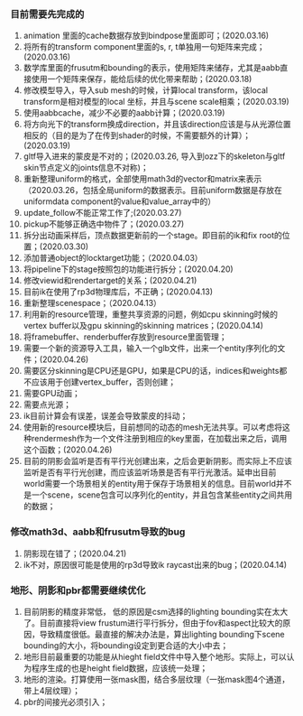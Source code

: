 ### 目前需要先完成的

1. animation 里面的cache数据存放到bindpose里面即可；(2020.03.16)
2. 将所有的transform component里面的s, r, t单独用一句矩阵来完成；(2020.03.16)
3. 数学库里面的frusutm和bounding的表示，使用矩阵来储存，尤其是aabb直接使用一个矩阵来保存，能给后续的优化带来帮助；(2020.03.18)
4. 修改模型导入，导入sub mesh的时候，计算local transform，该local transform是相对模型的local 坐标，并且与scene scale相乘；(2020.03.19)
5. 使用aabbcache，减少不必要的aabb计算；(2020.03.19)
6. 将方向光下的transform换成direction，并且该direction应该是与从光源位置相反的（目的是为了在传到shader的时候，不需要额外的计算）；(2020.03.19)
7. gltf导入进来的蒙皮是不对的；(2020.03.26, 导入到ozz下的skeleton与gltf skin节点定义的joints信息不对称)；
8. 重新整理uniform的格式，全部使用math3d的vector和matrix来表示（2020.03.26，包括全局uniform的数据表示。目前uniform数据是存放在uniformdata component的value和value_array中的）
9. update_follow不能正常工作了;(2020.03.27)
10. pickup不能够正确选中物件了；(2020.03.27)
11. 拆分出动画采样后，顶点数据更新前的一个stage。即目前的ik和fix root的位置；(2020.03.30)
12. 添加普通object的locktarget功能；（2020.04.03）
13. 将pipeline下的stage按照包的功能进行拆分；(2020.04.20)
14. 修改viewid和rendertarget的关系；(2020.04.21)
15. 目前ik在使用了rp3d物理库后，不正确；(2020.04.13)
16. 重新整理scenespace；（2020.04.13）
17. 利用新的resource管理，重整共享资源的问题，例如cpu skinning时候的vertex buffer以及gpu skinning的skinning matrices；(2020.04.14)
18. 将framebuffer、renderbuffer存放到resource里面管理；
19. 需要一个新的资源导入工具，输入一个glb文件，出来一个entity序列化的文件；(2020.04.26)
20. 需要区分skinning是CPU还是GPU，如果是CPU的话，indices和weights都不应该用于创建vertex_buffer，否则创建；
21. 需要GPU动画；
22. 需要点光源；
23. ik目前计算会有误差，误差会导致蒙皮的抖动；
24. 使用新的resource模块后，目前想同的动态的mesh无法共享。可以考虑将这种rendermesh作为一个文件注册到相应的key里面，在加载出来之后，调用这个函数；(2020.04.26)
25. 目前的阴影会监听是否有平行光创建出来，之后会更新阴影。而实际上不应该监听是否有平行光创建，而应该监听场景是否有平行光激活。延申出目前world需要一个场景相关的entity用于保存于场景相关的信息。目前world并不是一个scene，scene包含可以序列化的entity，并且包含某些entity之间共用的数据；

### 修改math3d、aabb和frusutm导致的bug

1. 阴影现在错了；(2020.04.21)
2. ik不对，原因很可能是使用的rp3d导致ik raycast出来的bug；(2020.04.14)

### 地形、阴影和pbr都需要继续优化

1. 目前阴影的精度非常低， 低的原因是csm选择的lighting bounding实在太大了。目前直接将view frustum进行平行拆分，但由于fov和aspect比较大的原因，导致精度很低。最直接的解决办法是，算出lighting bounding下scene bounding的大小，将bounding设定到更合适的大小中去；
2. 地形目前最重要的功能是从hieght field文件中导入整个地形。实际上，可以认为程序生成的也是height field数据，应该统一处理；
3. 地形的渲染。打算使用一张mask图，结合多层纹理（一张mask图4个通道，带上4层纹理）；
4. pbr的间接光必须引入；